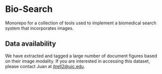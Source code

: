 # Bio-Search

Monorepo for a collection of tools used to implement a biomedical search system that incorporates images.

## Data availability
We have extracted and tagged a large number of document figures based on their image modality. If you are interested in accessing this dataset, please contact Juan at jtrell2@uic.edu.
